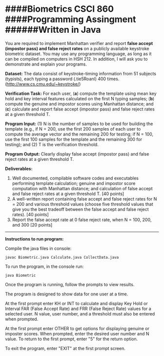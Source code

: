 ####Biometrics CSCI 860
####Programming Assingment
######Written in Java
============================

You are required to implement Manhattan verifier and report **false accept (impostor pass) and false reject rates** on a publicly available keystroke biometric dataset. You may use any programming language, as long as it can be compiled on computers in HSH 212. In addition, I will ask you to demonstrate and explain your programs.

**Dataset:** The data consist of keystroke-timing information from 51 subjects (typists), each typing a password (.tie5Roanl) 400 times. (http://www.cs.cmu.edu/~keystroke/)

**Verification Task:** For each user, (**a**) compute the template using mean key hold and key interval features calculated on the first N typing samples; (**b**) compute the genuine and impostor scores using Manhattan distance; and (**c**) calculate and report false accept (impostor pass) and false reject rates at a given threshold T.

**Program Input:** (1) N is the number of samples to be used for building the template (e.g., if N = 200, use the first 200 samples of each user to compute the average vector and the remaining 200 for testing; if N = 100, use the first 100 samples for the template and the remaining 300 for testing); and (2) T is the verification threshold.

**Program Output:** Clearly display false accept (impostor pass) and false reject rates at a given threshold T.

**Deliverables:**
  1. Well documented, compilable software codes and executables performing template calculation; genuine and impostor score computation with Manhattan distance; and calculation of false accept and false reject rates at a given threshold T. [40 points]
  2. A well-written report containing false accept and false reject rates for N = 200 and various threshold values (choose five threshold values that give you the best tradeoff between the false accept and false reject rates). [40 points]
  3. Report the false accept rate at 0 false reject rate, when N = 100, 200, and 300 [20 points]

-----------------------------------------------------------------
**Instructions to run program:**

Compile the java files in console:

`javac Biometric.java Calculate.java CollectData.java`

To run the program, in the console run:

`java Biometric`


Once the program is running, follow the prompts to view results.

The program is designed to show data for one user at a time.

At the first prompt enter KH or INT to calculate and display Key Hold or Interval FAR (False Accept Rate) and FRR (False Reject Rate) values for a selected user. N value, user number, and a threshold must also be entered when prompted.

At the first prompt enter OTHER to get options for displaying genuine or imposter scores. When prompted, enter the desired user number and N value. To return to the first prompt, enter "5" for the return option.

To exit the program, enter "EXIT" at the first prompt screen.
